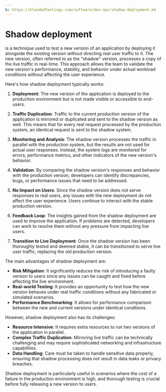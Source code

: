 ```yaml
---
b: https://blendedfeelings.com/software/dev-ops/shadow-deployment.md
---
```


# Shadow deployment 
is a technique used to test a new version of an application by deploying it alongside the existing version without directing real user traffic to it. The new version, often referred to as the "shadow" version, processes a copy of the live traffic in real-time. This approach allows the team to validate the new version's performance, stability, and behavior under actual workload conditions without affecting the user experience.

Here's how shadow deployment typically works:

1. **Deployment**: The new version of the application is deployed to the production environment but is not made visible or accessible to end-users.

2. **Traffic Duplication**: Traffic to the current production version of the application is mirrored or duplicated and sent to the shadow version as well. This means that for every real request processed by the production system, an identical request is sent to the shadow system.

3. **Monitoring and Analysis**: The shadow version processes the traffic in parallel with the production system, but the results are not used for actual user responses. Instead, the system logs are monitored for errors, performance metrics, and other indicators of the new version's behavior.

4. **Validation**: By comparing the shadow version's responses and behavior with the production version, developers can identify discrepancies, bugs, or performance issues that need to be addressed.

5. **No Impact on Users**: Since the shadow version does not serve responses to real users, any issues with the new deployment do not affect the user experience. Users continue to interact with the stable production version.

6. **Feedback Loop**: The insights gained from the shadow deployment are used to improve the application. If problems are detected, developers can work to resolve them without any pressure from impacting live users.

7. **Transition to Live Deployment**: Once the shadow version has been thoroughly tested and deemed stable, it can be transitioned to serve live user traffic, replacing the old production version.

The main advantages of shadow deployment are:

- **Risk Mitigation**: It significantly reduces the risk of introducing a faulty version to users since any issues can be caught and fixed before affecting the live environment.
- **Real-world Testing**: It provides an opportunity to test how the new version behaves under real traffic conditions without any fabricated or simulated scenarios.
- **Performance Benchmarking**: It allows for performance comparison between the new and current versions under identical conditions.

However, shadow deployment also has its challenges:

- **Resource Intensive**: It requires extra resources to run two versions of the application in parallel.
- **Complex Traffic Duplication**: Mirroring live traffic can be technically challenging and may require sophisticated networking and infrastructure capabilities.
- **Data Handling**: Care must be taken to handle sensitive data properly, ensuring that shadow processing does not result in data leaks or privacy breaches.

Shadow deployment is particularly useful in scenarios where the cost of a failure in the production environment is high, and thorough testing is crucial before fully releasing a new version to users.